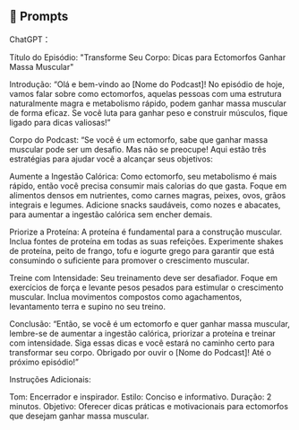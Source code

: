 ## 🧠 Prompts


ChatGPT：

Título do Episódio:
"Transforme Seu Corpo: Dicas para Ectomorfos Ganhar Massa Muscular"

Introdução:
“Olá e bem-vindo ao [Nome do Podcast]! No episódio de hoje, vamos falar sobre como ectomorfos, aquelas pessoas com uma estrutura naturalmente magra e metabolismo rápido, podem ganhar massa muscular de forma eficaz. Se você luta para ganhar peso e construir músculos, fique ligado para dicas valiosas!”

Corpo do Podcast:
“Se você é um ectomorfo, sabe que ganhar massa muscular pode ser um desafio. Mas não se preocupe! Aqui estão três estratégias para ajudar você a alcançar seus objetivos:

Aumente a Ingestão Calórica: Como ectomorfo, seu metabolismo é mais rápido, então você precisa consumir mais calorias do que gasta. Foque em alimentos densos em nutrientes, como carnes magras, peixes, ovos, grãos integrais e legumes. Adicione snacks saudáveis, como nozes e abacates, para aumentar a ingestão calórica sem encher demais.

Priorize a Proteína: A proteína é fundamental para a construção muscular. Inclua fontes de proteína em todas as suas refeições. Experimente shakes de proteína, peito de frango, tofu e iogurte grego para garantir que está consumindo o suficiente para promover o crescimento muscular.

Treine com Intensidade: Seu treinamento deve ser desafiador. Foque em exercícios de força e levante pesos pesados para estimular o crescimento muscular. Inclua movimentos compostos como agachamentos, levantamento terra e supino no seu treino.

Conclusão:
“Então, se você é um ectomorfo e quer ganhar massa muscular, lembre-se de aumentar a ingestão calórica, priorizar a proteína e treinar com intensidade. Siga essas dicas e você estará no caminho certo para transformar seu corpo. Obrigado por ouvir o [Nome do Podcast]! Até o próximo episódio!”

Instruções Adicionais:

Tom: Encerrador e inspirador.
Estilo: Conciso e informativo.
Duração: 2 minutos.
Objetivo: Oferecer dicas práticas e motivacionais para ectomorfos que desejam ganhar massa muscular.
